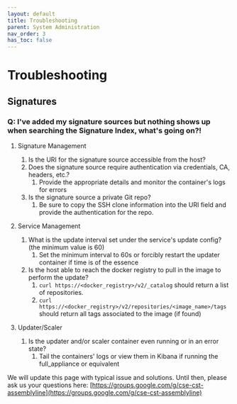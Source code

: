 ```yaml
---
layout: default
title: Troubleshooting
parent: System Administration
nav_order: 3
has_toc: false
---
```


# Troubleshooting

## Signatures
### Q: I've added my signature sources but nothing shows up when searching the Signature Index, what's going on?!
1. Signature Management
    1. Is the URI for the signature source accessible from the host?
    2. Does the signature source require authentication via credentials, CA, headers, etc.?
        1. Provide the appropriate details and monitor the container's logs for errors
    3. Is the signature source a private Git repo?
        1. Be sure to copy the SSH clone information into the URI field and provide the authentication for the repo. 

2. Service Management
    1. What is the update interval set under the service's update config? (the minimum value is 60)
        1. Set the minimum interval to 60s or forcibly restart the updater container if time is of the essence
    2. Is the host able to reach the docker registry to pull in the image to perform the update?
        1. ```curl https://<docker_registry>/v2/_catalog``` should return a list of repositories.
        2. ```curl https://<docker_registry>/v2/repositories/<image_name>/tags``` should return all tags associated to the image (if found)

3. Updater/Scaler
    1. Is the updater and/or scaler container even running or in an error state?
        1. Tail the containers' logs or view them in Kibana if running the full_appliance or equivalent
        
We will update this page with typical issue and solutions.
Until then, please ask us your questions here: [https://groups.google.com/g/cse-cst-assemblyline](https://groups.google.com/g/cse-cst-assemblyline)